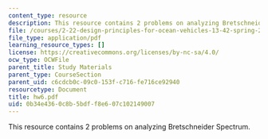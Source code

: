 ```yaml
---
content_type: resource
description: This resource contains 2 problems on analyzing Bretschneider Spectrum.
file: /courses/2-22-design-principles-for-ocean-vehicles-13-42-spring-2005/0b34e4360c8b5bdff8e607c102149007_hw6.pdf
file_type: application/pdf
learning_resource_types: []
license: https://creativecommons.org/licenses/by-nc-sa/4.0/
ocw_type: OCWFile
parent_title: Study Materials
parent_type: CourseSection
parent_uid: c6cdcb0c-09c0-153f-c716-fe716ce92940
resourcetype: Document
title: hw6.pdf
uid: 0b34e436-0c8b-5bdf-f8e6-07c102149007
---
```

This resource contains 2 problems on analyzing Bretschneider Spectrum.